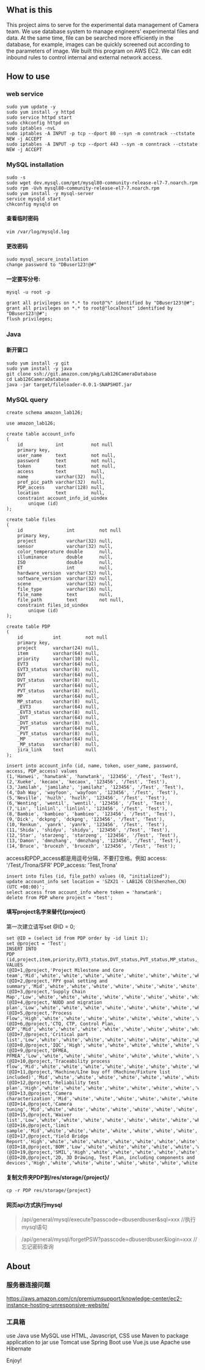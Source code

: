 ## What is this
This project aims to serve for the experimental data management of Camera team.
We use database system to manage engineers' experimental files and data. At the same time, file can be searched more efficiently in the database, for example, images can be quickly screened out according to the parameters of image.
We built this program on AWS EC2. We can edit inbound rules to control internal and external network access.

## How to use

### web service
```
sudo yum update -y
sudo yum install -y httpd
sudo service httpd start
sudo chkconfig httpd on
sudo iptables -nvL
sudo iptables -A INPUT -p tcp --dport 80 --syn -m conntrack --ctstate NEW -j ACCEPT
sudo iptables -A INPUT -p tcp --dport 443 --syn -m conntrack --ctstate NEW -j ACCEPT
```

### MySQL installation
```
sudo -s
sudo wget dev.mysql.com/get/mysql80-community-release-el7-7.noarch.rpm
sudo rpm -Uvh mysql80-community-release-el7-7.noarch.rpm
sudo yum install -y mysql-server
service mysqld start
chkconfig mysqld on
```
#### 查看临时密码
```
vim /var/log/mysqld.log
```
#### 更改密码
```
sudo mysql_secure_installation
change password to "DBuser123!@#"
```
#### 一定要写分号:
```
mysql -u root -p

grant all privileges on *.* to root@"%" identified by "DBuser123!@#";
grant all privileges on *.* to root@"localhost" identified by "DBuser123!@#";
flush privileges;
```


### Java
#### 新开窗口
```
sudo yum install -y git
sudo yum install -y java
git clone ssh://git.amazon.com/pkg/Lab126CameraDatabase
cd Lab126CameraDatabase
java -jar target/fileloader-0.0.1-SNAPSHOT.jar
```

### MySQL query
```
create schema amazon_lab126;

use amazon_lab126;

create table account_info
(
    id            int          not null
    primary key,
    user_name     text         not null,
    password      text         not null,
    token         text         not null,
    access        text         null,
    name          varchar(32)  null,
    prof_pic_path varchar(32)  null,
    PDP_access    varchar(128) null,
    location      text         null,
    constraint account_info_id_uindex
        unique (id)
);

create table files
(
    id                int         not null
    primary key,
    project           varchar(32) null,
    sensor            varchar(32) null,
    color_temperature double      null,
    illuminance       double      null,
    ISO               double      null,
    ET                int         null,
    hardware_version  varchar(32) null,
    software_version  varchar(32) null,
    scene             varchar(32) null,
    file_type         varchar(16) null,
    file_name         text        null,
    file_path         text        not null,
    constraint files_id_uindex
        unique (id)
);

create table PDP
(
    id           int         not null
    primary key,
    project      varchar(24) null,
    item         varchar(64) null,
    priority     varchar(10) null,
    EVT3         varchar(64) null,
    EVT3_status  varchar(8)  null,
    DVT          varchar(64) null,
    DVT_status   varchar(8)  null,
    PVT          varchar(64) null,
    PVT_status   varchar(8)  null,
    MP           varchar(64) null,
    MP_status    varchar(8)  null,
    _EVT3        varchar(64) null,
    _EVT3_status varchar(8)  null,
    _DVT         varchar(64) null,
    _DVT_status  varchar(8)  null,
    _PVT         varchar(64) null,
    _PVT_status  varchar(8)  null,
    _MP          varchar(64) null,
    _MP_status   varchar(8)  null,
    jira_link    text        null
);

insert into account_info (id, name, token, user_name, password, access, PDP_access) values 
(1,'Hanwei', 'hanwtank', 'hanwtank', '123456', '/Test', 'Test'),
(2,'Xueke', 'kecaox', 'kecaox', '123456', '/Test', 'Test'),
(3,'Jamilah', 'jamilahz', 'jamilahz', '123456', '/Test', 'Test'),
(4,'Dah Way', 'wayfoon', 'wayfoon', '123456', '/Test', 'Test'),
(5,'Neville', 'huzlh', 'huzlh', '123456', '/Test', 'Test'),
(6,'Wenting', 'wentil', 'wentil', '123456', '/Test', 'Test'),
(7,'Lin', 'linlinl', 'linlinl', '123456', '/Test', 'Test'),
(8,'Bambie', 'bambieo', 'bambieo', '123456', '/Test', 'Test'),
(9,'Dick', 'dckpng', 'dckpng', '123456', '/Test', 'Test'),
(10,'Renkun', 'yanrk', 'yanrk', '123456', '/Test', 'Test'),
(11,'Shida', 'shidyu', 'shidyu', '123456', '/Test', 'Test'),
(12,'Star', 'starzeng', 'starzeng', '123456', '/Test', 'Test'),
(13,'Damon', 'dmnzhang', 'dmnzhang', '123456', '/Test', 'Test'),
(14,'Bruce', 'brucezh', 'brucezh', '123456', '/Test', 'Test');
```

access和PDP_access都是用逗号分隔，不要打空格。例如 access: '/Test,/Trona/SFR'  PDP_access: 'Test,Trona'
```
insert into files (id, file_path) values (0, "initialized");
update account_info set location = 'SZX21 - LAB126 CO(Shenzhen,CN) (UTC +08:00)';
select access from account_info where token = 'hanwtank';
delete from PDP where project = 'test';
```
#### 填写project名字来替代{project}
第一次建立请写set @ID = 0;
```
set @ID = (select id from PDP order by -id limit 1);
set @project = 'Test';
INSERT INTO
PDP (id,project,item,priority,EVT3_status,DVT_status,PVT_status,MP_status,_EVT3_status,_DVT_status,_PVT_status,_MP_status,EVT3,DVT,PVT,MP,_EVT3,_DVT,_PVT,_MP)
VALUES
(@ID+1,@project,'Project Milestone and Core team','Mid','white','white','white','white','white','white','white','white','','','','','','','',''),
(@ID+2,@project,'FPY goal setting and summary','Mid','white','white','white','white','white','white','white','white','','','','','','','',''),
(@ID+3,@project,'Supply Chain Map','Low','white','white','white','white','white','white','white','white','','','','','','','',''),
(@ID+4,@project,'NUDD and migration plan','Low','white','white','white','white','white','white','white','white','','','','','','','',''),
(@ID+5,@project,'Process Flow','High','white','white','white','white','white','white','white','white','','','','','','','',''),
(@ID+6,@project,'CTQ, CTP, Control Plan, QCP','Mid','white','white','white','white','white','white','white','white','','','','','','','',''),
(@ID+7,@project,'Critical part list','Low','white','white','white','white','white','white','white','white','','','','','','','',''),
(@ID+8,@project,'IQC','High','white','white','white','white','white','white','white','white','','','','','','','',''),
(@ID+9,@project,'DFMEA, PFMEA','Low','white','white','white','white','white','white','white','white','','','','','','','',''),
(@ID+10,@project,'Traceability process flow','Mid','white','white','white','white','white','white','white','white','','','','','','','',''),
(@ID+11,@project,'Machine/LIne buy off (Machine/Fixture list included)','Mid','white','white','white','white','white','white','white','white','','','','','','','',''),
(@ID+12,@project,'Reliability test plan','High','white','white','white','white','white','white','white','white','','','','','','','',''),
(@ID+13,@project,'Camera characterization','Mid','white','white','white','white','white','white','white','white','','','','','','','',''),
(@ID+14,@project,'Camera tuning','Mid','white','white','white','white','white','white','white','white','','','','','','','',''),
(@ID+15,@project,'Waiver list','Low','white','white','white','white','white','white','white','white','','','','','','','',''),
(@ID+16,@project,'limit sample','Mid','white','white','white','white','white','white','white','white','','','','','','','',''),
(@ID+17,@project,'Yield Bridge Report','High','white','white','white','white','white','white','white','white','','','','','','','',''),
(@ID+18,@project,'BOM','Low','white','white','white','white','white','white','white','white','','','','','','','',''),
(@ID+19,@project,'SMIL','High','white','white','white','white','white','white','white','white','','','','','','','',''),
(@ID+20,@project,'2D, 3D Drawing, Test Plan, including components and devices','High','white','white','white','white','white','white','white','white','','','','','','','','');
```
#### 复制文件夹PDP到/res/storage/{project}/
```
cp -r PDP res/storage/{project}
```
#### 网页api方式执行mysql
>/api/general/mysql/execute?passcode=dbuserdbuser&sql=xxx  //执行mysql语句

>/api/general/mysql/forgetPSW?passcode=dbuserdbuser&login=xxx //忘记密码查询

## About

### 服务器连接问题
https://aws.amazon.com/cn/premiumsupport/knowledge-center/ec2-instance-hosting-unresponsive-website/

### 工具箱
use Java
use MySQL
use HTML, Javascript, CSS
use Maven to package application to jar
use Tomcat
use Spring Boot
use Vue.js
use Apache
use Hibernate

Enjoy!



